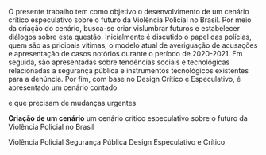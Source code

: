 O presente trabalho tem como objetivo o desenvolvimento de um cenário crítico especulativo sobre o futuro da Violência Policial no Brasil. Por meio da criação do cenário, busca-se criar vislumbrar futuros e estabelecer diálogos sobre esta questão. Inicialmente é discutido o papel das polícias,  quem são as pricipais vítimas, o modelo atual de averiguação de acusações e apresentação de casos notórios durante o período de 2020-2021. Em seguida, são apresentadas sobre tendências sociais e tecnológicas relacionadas a segurança pública e instrumentos tecnológicos existentes para a denúncia. Por fim, com base no Design Crítico e Especulativo, é apresentado um cenário contado

 e que precisam de mudanças urgentes

**Criação de um cenário** um cenário crítico especulativo sobre o futuro da Violência Policial no Brasil

Violência Policial
Segurança Pública
Design Especulativo e Crítico
